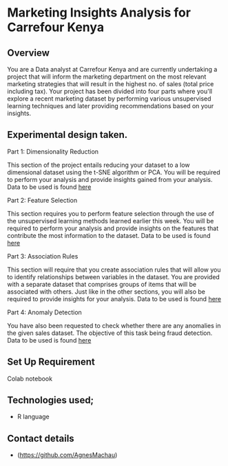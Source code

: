 # Marketing Insights Analysis for Carrefour Kenya
## Overview

You are a Data analyst at Carrefour Kenya and are currently undertaking a project that will inform the marketing department on the most relevant marketing strategies that will result in the highest no. of sales (total price including tax). Your project has been divided into four parts where you'll explore a recent marketing dataset by performing various unsupervised learning techniques and later providing recommendations based on your insights.

## Experimental design taken.

Part 1: Dimensionality Reduction

This section of the project entails reducing your dataset to a low dimensional dataset using the t-SNE algorithm or PCA. You will be required to perform your analysis and provide insights gained from your analysis. Data to be used is found <a href=http://bit.ly/CarreFourDataset>here</a>


Part 2: Feature Selection

This section requires you to perform feature selection through the use of the unsupervised learning methods learned earlier this week. You will be required to perform your analysis and provide insights on the features that contribute the most information to the dataset. Data to be used is found <a href=http://bit.ly/CarreFourDataset>here</a>


Part 3: Association Rules

This section will require that you create association rules that will allow you to identify relationships between variables in the dataset. You are provided with a separate dataset that comprises groups of items that will be associated with others. Just like in the other sections, you will also be required to provide insights for your analysis. Data to be used is found <a href=http://bit.ly/SupermarketDatasetII>here</a>


Part 4: Anomaly Detection

You have also been requested to check whether there are any anomalies in the given sales dataset. The objective of this task being fraud detection. Data to be used is found <a href=http://bit.ly/CarreFourSalesDataset>here</a>


## Set Up Requirement
Colab notebook


## Technologies used;

 * R language

 

 
 
## Contact details

 * (https://github.com/AgnesMachau)
